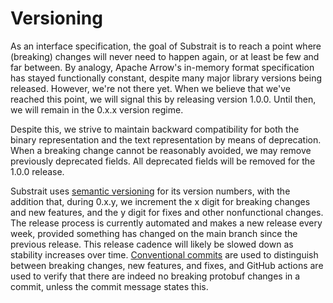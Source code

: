 # Versioning

As an interface specification, the goal of Substrait is to reach a point where (breaking) changes will never need to happen again, or at least be few and far between.
By analogy, Apache Arrow's in-memory format specification has stayed functionally constant, despite many major library versions being released.
However, we're not there yet.
When we believe that we've reached this point, we will signal this by releasing version 1.0.0.
Until then, we will remain in the 0.x.x version regime.

Despite this, we strive to maintain backward compatibility for both the binary representation and the text representation by means of deprecation.
When a breaking change cannot be reasonably avoided, we may remove previously deprecated fields.
All deprecated fields will be removed for the 1.0.0 release.

Substrait uses [semantic versioning](https://semver.org/) for its version numbers, with the addition that, during 0.x.y, we increment the x digit for breaking changes and new features, and the y digit for fixes and other nonfunctional changes.
The release process is currently automated and makes a new release every week, provided something has changed on the main branch since the previous release.
This release cadence will likely be slowed down as stability increases over time.
[Conventional commits](https://www.conventionalcommits.org/en/v1.0.0-beta.2/) are used to distinguish between breaking changes, new features, and fixes,
and GitHub actions are used to verify that there are indeed no breaking protobuf changes in a commit, unless the commit message states this.
